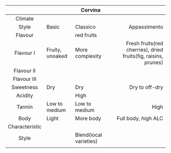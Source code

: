 |  |  | Corvina |  |
|:---:|:--- | --- |---:  |
| Climate |  |  |  |
| Style | Basic | Classico | Appassimento |
| Flavour |  | red fruits  |  |
| Flavour I |Fruity, unoaked | More complexity | Fresh fruits(red cherries), dried fruits(fig, raisins, prunes) |
| Flavour II |  |   |  |
| Flavour III |  |   |  |
| Sweetness | Dry | Dry | Dry to off-dry |
| Acidity |  | High |  |
| Tannin | Low to medium | Low to medium | High |
| Body | Light | More body | Full body, high ALC |
| Characteristic |  |  |  |
| Style|  | Blend(local varieties) |  |
|  |  |